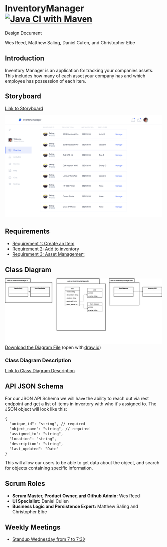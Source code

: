 # InventoryManager [![Java CI with Maven](https://github.com/reediculous456/InventoryManager/actions/workflows/maven.yml/badge.svg)](https://github.com/reediculous456/InventoryManager/actions/workflows/maven.yml)

Design Document

Wes Reed, Matthew Saling, Daniel Cullen, and Christopher Elbe

## Introduction

Inventory Manager is an application for tracking your companies assets. This includes how many of each asset your company has and which employee has possession of each item.

## Storyboard

[Link to Storyboard](https://projects.invisionapp.com/prototype/ckz1n0yp4001nz50197yyo2fc/play)

<img src="docs/assets/storyboard.png" width="800" alt="Storyboard Screenshot">

## Requirements

* [Requirement 1: Create an Item](docs/requirements/Requirement1.md)
* [Requirement 2: Add to inventory](docs/requirements/Requirement2.md)
* [Requirement 3: Asset Management](docs/requirements/Requirement3.md)

## Class Diagram

![Class Diagram](docs/assets/uml.png)
[Download the Diagram File](docs/assets/uml.drawio) (open with [draw.io](https://draw.io))

### Class Diagram Description

[Link to Class Diagram Description](docs/uml-description.md)

## API JSON Schema

For our JSON API Schema we will have the ability to reach out via rest endpoint and get a list of items in inventory with who it's assigned to.
The JSON object will look like this:

```jsonc
{
  "unique_id": "string", // required
  "object_name": "string", // required
  "assigned_to": "string",
  "location": "string",
  "description": "string",
  "last_updated": "Date"
}
```

This will allow our users to be able to get data about the object, and search for objects containing specific information.

## Scrum Roles

* **Scrum Master, Product Owner, and Github Admin:** Wes Reed
* **UI Specialist:** Daniel Cullen
* **Business Logic and Persistence Expert:** Matthew Saling and Christopher Elbe

## Weekly Meetings

* [Standup Wednesday from 7 to 7:30](https://teams.microsoft.com/l/meetup-join/19%3ameeting_MmQ0Mzc0ZGQtZmVjMi00NGExLTlkNGYtOTc5OGFkOGUwMWRl%40thread.v2/0?context=%7b%22Tid%22%3a%22f5222e6c-5fc6-48eb-8f03-73db18203b63%22%2c%22Oid%22%3a%22e1b08e73-d2dd-449a-848e-db26cd974c04%22%7d)
